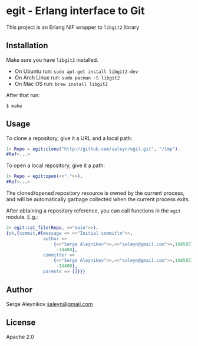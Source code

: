 # egit - Erlang interface to Git

This project is an Erlang NIF wrapper to `libgit2` library

## Installation

Make sure you have `libgit2` installed.

- On Ubuntu run: `sudo apt-get install libgit2-dev`
- On Arch Linux run: `sudo pacman -S libgit2`
- On Mac OS run: `brew install libgit2`

After that run:
```shell
$ make
```

## Usage

To clone a repository, give it a URL and a local path:
```erlang
1> Repo = egit:clone("http://github.com/saleyn/egit.git", "/tmp").
#Ref<...>
```

To open a local repository, give it a path:
```erlang
1> Repo = egit:open(<<".">>).
#Ref<...>
```

The cloned/opened repository resource is owned by the current process,
and will be automatically garbage collected when the current process
exits.

After obtaining a repository reference, you can call functions in the
`egit` module. E.g.:

```erlang
2> egit:cat_file(Repo, <<"main">>).
{ok,{commit,#{message => <<"Initial commit\n">>,
              author =>
                  {<<"Serge Aleynikov">>,<<"saleyn@gmail.com">>,1685857770,
                   -14400},
              committer =>
                  {<<"Serge Aleynikov">>,<<"saleyn@gmail.com">>,1685857770,
                   -14400},
              parents => []}}}
```

## Author

Serge Aleynikov <saleyn@gmail.com>


## License

Apache 2.0
